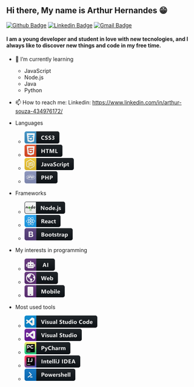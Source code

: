 ## Hi there, My name is Arthur Hernandes 😁

[![Github Badge](https://img.shields.io/badge/-Github-000?style=flat-square&logo=Github&logoColor=white&link=https://github.com/fagnerpsantos)](https://github.com/ArthurHSsouza)
[![Linkedin Badge](https://img.shields.io/badge/-LinkedIn-blue?style=flat-square&logo=Linkedin&logoColor=white&link=https://www.linkedin.com/in/arthur-souza-434976172/)](https://www.linkedin.com/in/arthur-souza-434976172/)
[![Gmail Badge](https://img.shields.io/badge/-Gmail-c14438?style=flat-square&logo=Gmail&logoColor=white&link=mailto:g.ahss1980@gmail.com)](mailto:g.ahss1980@gmail.com) 
#### I am a young developer and student in love with new tecnologies, and I always like to discover new things and code in my free time.

   - 🌱 I’m currently learning 
   
      - JavaScript
      - Node.js
      - Java
      - Python
        
   - 📫 How to reach me: 
      Linkedin: https://www.linkedin.com/in/arthur-souza-434976172/


- Languages

   - ![Alt text](https://github.com/ArthurHSsouza/ArthurHSsouza/blob/master/css3.png?raw=true "Optional Title")
   - ![Alt text](https://github.com/ArthurHSsouza/ArthurHSsouza/blob/master/html.png?raw=true "Optional Title")
   - ![Alt text](https://github.com/ArthurHSsouza/ArthurHSsouza/blob/master/js.png?raw=true "Optional Title")
   - ![Alt text](https://github.com/ArthurHSsouza/ArthurHSsouza/blob/master/php.png?raw=true "Optional Title")
   
   
- Frameworks 

   - ![Alt text](https://github.com/ArthurHSsouza/ArthurHSsouza/blob/master/nodejs.png?raw=true "Optional Title")
   - ![Alt text](https://github.com/ArthurHSsouza/ArthurHSsouza/blob/master/react.png?raw=true "Optional Title")
   - ![Alt text](https://github.com/ArthurHSsouza/ArthurHSsouza/blob/master/bootstrap.png?raw=true "Optional Title")
   
   
- My interests in programming

   - ![Alt text](https://github.com/ArthurHSsouza/ArthurHSsouza/blob/master/ai.png?raw=true "Optional Title")
   - ![Alt text](https://github.com/ArthurHSsouza/ArthurHSsouza/blob/master/web.png?raw=true "Optional Title")
   - ![Alt text](https://github.com/ArthurHSsouza/ArthurHSsouza/blob/master/mobile.png?raw=true "Optional Title")
   
   
- Most used tools

   - ![Alt text](https://github.com/ArthurHSsouza/ArthurHSsouza/blob/master/visualstudio_code.png?raw=true "Optional Title")
   - ![Alt text](https://github.com/ArthurHSsouza/ArthurHSsouza/blob/master/visualstudio.png?raw=true "Optional Title")
   - ![Alt text](https://github.com/ArthurHSsouza/ArthurHSsouza/blob/master/jetbrains_pycharm.png?raw=true "Optional Title")
   - ![Alt text](https://github.com/ArthurHSsouza/ArthurHSsouza/blob/master/jetbrains_intellij.png?raw=true "Optional Title")
   - ![Alt text](https://github.com/ArthurHSsouza/ArthurHSsouza/blob/master/powershell.png?raw=true "Optional Title")
   
    
   
 
   
   

   
   
   
  






